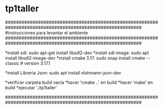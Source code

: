 # tp1taller

##########################################################################################################
#instrucciones para levantar el ambiente
##########################################################################################################

*install sdl: sudo apt-get install libsdl2-dev
*install sdl-image: sudo apt install libsdl2-image-dev
*install cmake 3.17: sudo snap install cmake --classic # version 3.17.1

*install Libreria Json: sudo apt install nlohmann-json-dev

*verificar carpeta build vacia
*hacer 'cmake ..' en build
*hacer 'make' en build
*ejecutar  './tp1taller'

##########################################################################################################